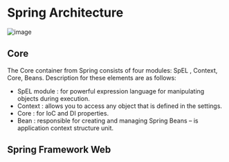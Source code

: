 # Spring Architecture 

![image](https://cdn.journaldev.com/wp-content/uploads/2017/11/spring-framework-architecture.jpg)


## Core 

The Core container from Spring consists of four modules: SpEL , Context, Core, Beans. Description for these elements are as follows:


+ SpEL module :  for powerful expression language for manipulating objects during execution.
+ Context : allows you to access any object that is defined in the settings. 
+ Core : for IoC and DI properties.
+ Bean : responsible for creating and managing Spring Beans – is application context structure unit.

## Spring Framework Web
